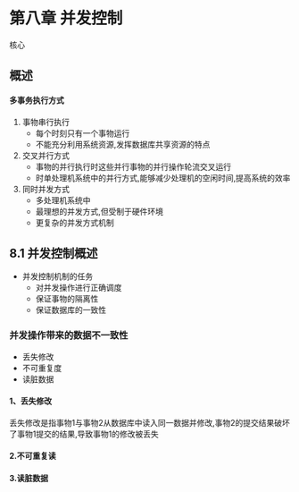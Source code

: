 # 第八章 并发控制
核心
## 概述
#### 多事务执行方式
1. 事物串行执行
     - 每个时刻只有一个事物运行
     - 不能充分利用系统资源,发挥数据库共享资源的特点
2. 交叉并行方式
    - 事物的并行执行时这些并行事物的并行操作轮流交叉运行
    - 时单处理机系统中的并行方式,能够减少处理机的空闲时间,提高系统的效率
3. 同时并发方式
    - 多处理机系统中
    - 最理想的并发方式,但受制于硬件环境
    - 更复杂的并发方式机制

## 8.1 并发控制概述
- 并发控制机制的任务
    - 对并发操作进行正确调度
    - 保证事物的隔离性
    - 保证数据库的一致性

### 并发操作带来的数据不一致性
- 丢失修改
- 不可重复度
- 读脏数据

#### 1、丢失修改
丢失修改是指事物1与事物2从数据库中读入同一数据并修改,事物2的提交结果破坏了事物1提交的结果,导致事物1的修改被丢失
#### 2.不可重复读
#### 3.读脏数据
